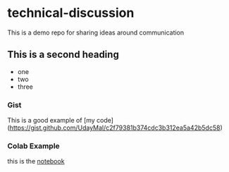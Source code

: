 # technical-discussion
This is a demo repo for sharing ideas around communication 

## This is a second heading 

* one
* two
* three

### Gist 
This is a good example of [my code] (https://gist.github.com/UdayMal/c2f79381b374cdc3b312ea5a42b5dc58)

### Colab Example 

this is the [notebook](technical_docs.ipynb)
